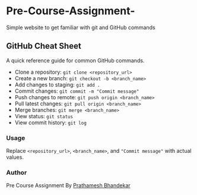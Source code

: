 # Pre-Course-Assignment-
Simple website to get familiar with git and GitHub commands 

## GitHub Cheat Sheet

A quick reference guide for common GitHub commands.

- Clone a repository: `git clone <repository_url>`
- Create a new branch: `git checkout -b <branch_name>`
- Add changes to staging: `git add .`
- Commit changes: `git commit -m "Commit message"`
- Push changes to remote: `git push origin <branch_name>`
- Pull latest changes: `git pull origin <branch_name>`
- Merge branches: `git merge <branch_name>`
- View status: `git status`
- View commit history: `git log`

### Usage

Replace `<repository_url>`, `<branch_name>`, and `"Commit message"` with actual values.

### Author

Pre Course Assignment By [Prathamesh Bhandekar](https://github.com/bprathamesh20)


